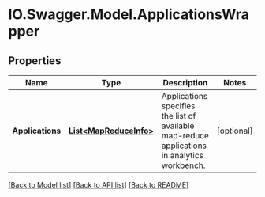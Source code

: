 # IO.Swagger.Model.ApplicationsWrapper
## Properties

Name | Type | Description | Notes
------------ | ------------- | ------------- | -------------
**Applications** | [**List&lt;MapReduceInfo&gt;**](MapReduceInfo.md) | Applications specifies the list of available map-reduce applications in analytics workbench. | [optional] 

[[Back to Model list]](../README.md#documentation-for-models) [[Back to API list]](../README.md#documentation-for-api-endpoints) [[Back to README]](../README.md)


